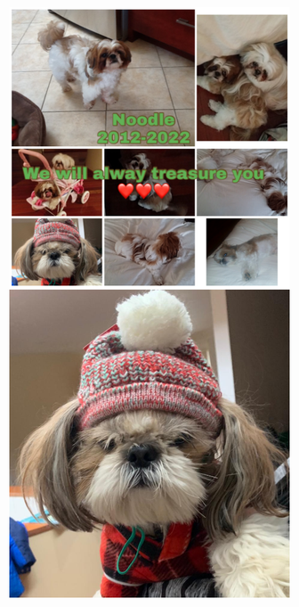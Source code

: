 ![](/18B5BC19-E065-4648-ABE6-C3937AB2AB15.jpeg)  
![](/DB311445-E081-4B56-AA50-49B2F3100EF4.jpeg)  
![]()  
![]()  
